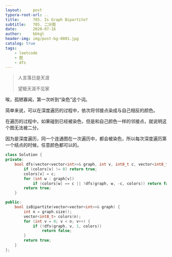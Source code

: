 ```yaml
---
layout:     post
typora-root-url: ..
title:      785. Is Graph Bipartite?
subtitle:   785. 二分图
date:       2020-07-16
author:     bbkgl
header-img: img/post-bg-0001.jpg
catalog: true
tags:
    - leetcode
    - 图
    - dfs
---
```


> 人言落日是天涯
>
> 望极天涯不见家

唉，孤陋寡闻，第一次听到“染色”这个词。

简单来说，可以在深度遍历的过程中，依次将邻接点染成与自己相反的颜色。

在遍历的过程中，如果碰到已经被染色，但是和自己颜色一样的邻接点，就说明这个图无法被二分。

因为是深度遍历，同一个连通图在一次遍历中，都会被染色，所以每次深度遍历第一个结点的时候，任意颜色都可以的。

```cpp
class Solution {
private:
    bool dfs(vector<vector<int>>& graph, int v, int8_t c, vector<int8_t> &colors) {
        if (colors[v] != 0) return true;
        colors[v] = c;
        for (int w : graph[v])
            if (colors[w] == c || !dfs(graph, w, -c, colors)) return false;
        return true;
    }

public:
    bool isBipartite(vector<vector<int>>& graph) {
        int n = graph.size();
        vector<int8_t> colors(n);
        for (int v = 0; v < n; v++) {
            if (!dfs(graph, v, 1, colors))
                return false;
        }
        return true;
    }
};
```


